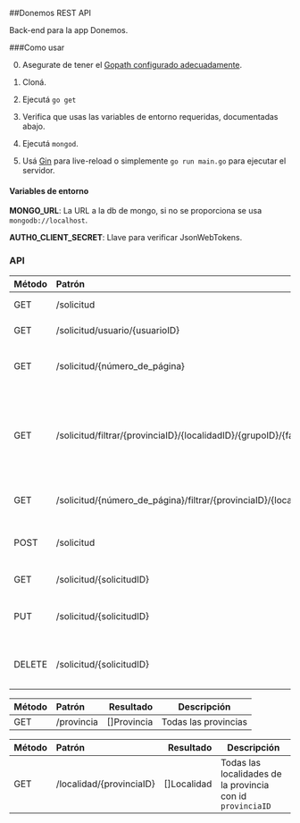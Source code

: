 ##Donemos REST API

Back-end para la app Donemos.

###Como usar

0. Asegurate de tener el [Gopath configurado adecuadamente](https://golang.org/doc/code.html#Workspaces).

1. Cloná.

2. Ejecutá `go get`

3. Verifica que usas las variables de entorno requeridas, documentadas abajo.

4. Ejecutá `mongod`.

5. Usá [Gin](https://github.com/codegangsta/gin) para live-reload o simplemente `go run main.go` para ejecutar el servidor.


#### Variables de entorno

**MONGO_URL**: La URL a la db de mongo, si no se proporciona se usa `mongodb://localhost`.

**AUTH0_CLIENT_SECRET**: Llave para verificar JsonWebTokens.



### API

| Método    | Patrón    |   Resultado | Descripción |
|:----------|:----------|------------:|-------------|
| GET       | /solicitud| []Solicitud | Todas las solicitudes|
| GET       | /solicitud/usuario/{usuarioID} | []Solicitud | Solicitues del usuario dado. |
| GET       | /solicitud/{número_de_página} | []Solicitud | Solicitudes correspondiente a `número_de_página`
| GET       | /solicitud/filtrar/{provinciaID}/{localidadID}/{grupoID}/{factorID} | []Solicitud | Busca solicitudes que tengan los atributos dados, pasar `null` en un atributo para ignorar ese atributo.
| GET  | /solicitud/{número_de_página}/filtrar/{provinciaID}/{localidadID}/{grupoID}/{factorID} | []Solicitud | Paginación para el filtro solicitado.
| POST | /solicitud | En Error: 422, Creada: 201 | Solicita agregar la solicitud enviada a la base de datos.
| GET | /solicitud/{solicitudID} | Solicitud | La solicitud solicitada por id.
| PUT | /solicitud/{solicitudID} | Solicitud | Reemplaza la solicitud con id `solicitudID` por la enviada.
| DELETE | /solicitud/{solicitudID} | Eliminado: 202, No Encontrado: 204 | Elimina la solicitud con id `solicitudID`

| Método    | Patrón    |   Resultado | Descripción |
|:----------|:----------|------------:|-------------|
| GET       | /provincia| []Provincia | Todas las provincias|

| Método    | Patrón    |   Resultado | Descripción |
|:----------|:----------|------------:|-------------|
| GET       | /localidad/{provinciaID}| []Localidad | Todas las localidades de la provincia con id `provinciaID`|
